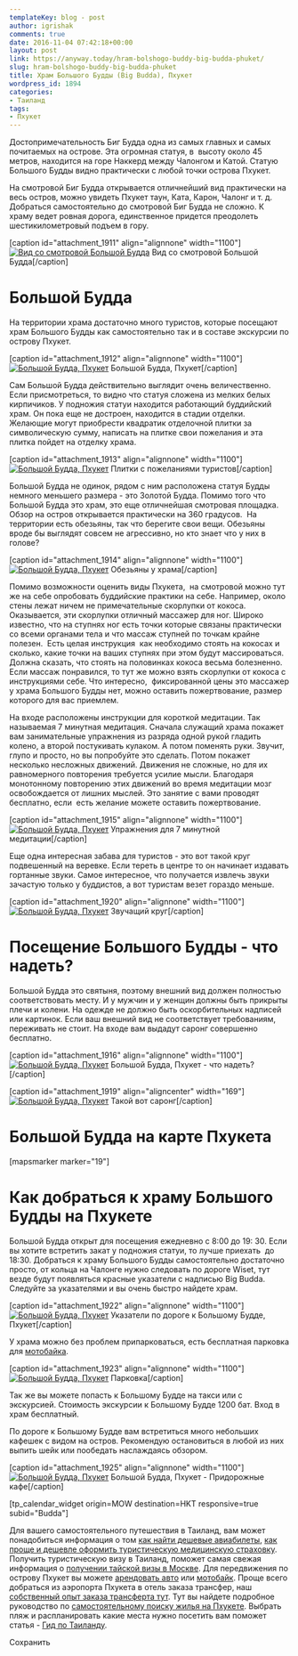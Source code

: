 ```yaml
---
templateKey: blog - post
author: igrishak
comments: true
date: 2016-11-04 07:42:18+00:00
layout: post
link: https://anyway.today/hram-bolshogo-buddy-big-budda-phuket/
slug: hram-bolshogo-buddy-big-budda-phuket
title: Храм Большого Будды (Big Budda), Пхукет
wordpress_id: 1894
categories:
- Таиланд
tags:
- Пхукет
---
```


Достопримечательность Биг Будда одна из самых главных и самых почитаемых на острове. Эта огромная статуя, в  высоту около 45 метров, находится на горе Наккерд между Чалонгом и Катой. Статую Большого Будды видно практически с любой точки острова Пхукет.




На смотровой Биг Будда открывается отличнейший вид практически на весь остров, можно увидеть Пхукет таун, Ката, Карон, Чалонг и т. д. Добраться самостоятельно до смотровой Биг Будда не сложно. К храму ведет ровная дорога, единственное придется преодолеть шестикилометровый подъем в гору.




[caption id="attachment_1911" align="alignnone" width="1100"][![Вид со смотровой Большой Будда](https://anyway.today/wp-content/uploads/2016/05/MG_2151.jpg)](https://anyway.today/wp-content/uploads/2016/05/MG_2151.jpg) Вид со смотровой Большой Будда[/caption]

<!-- more -->


# Большой Будда




На территории храма достаточно много туристов, которые посещают храм Большого Будды как самостоятельно так и в составе экскурсии по острову Пхукет.




[caption id="attachment_1912" align="alignnone" width="1100"][![Большой Будда, Пхукет](https://anyway.today/wp-content/uploads/2016/05/IMG_2174.jpg)](https://anyway.today/wp-content/uploads/2016/05/IMG_2174.jpg) Большой Будда, Пхукет[/caption]


Сам Большой Будда действительно выглядит очень величественно. Если присмотреться, то видно что статуя сложена из мелких белых кирпичиков. У подножия статуи находится работающий буддийский храм. Он пока еще не достроен, находится в стадии отделки. Желающие могут приобрести квадратик отделочной плитки за символическую сумму, написать на плитке свои пожелания и эта плитка пойдет на отделку храма.




[caption id="attachment_1913" align="alignnone" width="1100"][![Большой Будда, Пхукет](https://anyway.today/wp-content/uploads/2016/05/IMG_2191.jpg)](https://anyway.today/wp-content/uploads/2016/05/IMG_2191.jpg) Плитки с пожеланиями туристов[/caption]


Большой Будда не одинок, рядом с ним расположена статуя Будды немного меньшего размера - это Золотой Будда. Помимо того что Большой Будда это храм, это еще отличнейшая смотровая площадка. Обзор на остров открывается практически на 360 градусов.  На территории есть обезьяны, так что берегите свои вещи. Обезьяны вроде бы выглядят совсем не агрессивно, но кто знает что у них в голове?




[caption id="attachment_1914" align="alignnone" width="1100"][![Большой Будда, Пхукет](https://anyway.today/wp-content/uploads/2016/05/IMG_2199.jpg)](https://anyway.today/wp-content/uploads/2016/05/IMG_2199.jpg) Обезьяны у храма[/caption]


Помимо возможности оценить виды Пхукета,  на смотровой можно тут же на себе опробовать буддийские практики на себе. Например, около стены лежат ничем не примечательные скорлупки от кокоса. Оказывается, эти скорлупки отличный массажер для ног. Широко известно, что на ступнях ног есть точки которые связаны практически со всеми органами тела и что массаж ступней по точкам крайне полезен.  Есть целая инструкция  как необходимо стоять на кокосах и сколько, какие точки на ваших ступнях при этом будут массироваться. Должна сказать, что стоять на половинках кокоса весьма болезненно. Если массаж понравился, то тут же можно взять скорлупки от кокоса с инструкциями себе. Что интересно,  фиксированной цены это массажер у храма Большого Будды нет, можно оставить пожертвование, размер которого для вас приемлем.




На входе расположены инструкции для короткой медитации. Так называемая 7 минутная медитация. Сначала служащий храма покажет вам занимательные упражнения из разряда одной рукой гладить колено, а второй постукивать кулаком. А потом поменять руки. Звучит, глупо и просто, но вы попробуйте это сделать. Потом покажет несколько несложных движений. Движения не сложные, но для их равномерного повторения требуется усилие мысли. Благодаря монотонному повторению этих движений во время медитации мозг освобождается от лишних мыслей. Это занятие с вами проводят бесплатно, если  есть желание можете оставить пожертвование.




[caption id="attachment_1915" align="alignnone" width="1100"][![Большой Будда, Пхукет](https://anyway.today/wp-content/uploads/2016/05/IMG_2202.jpg)](https://anyway.today/wp-content/uploads/2016/05/IMG_2202.jpg) Упражнения для 7 минутной медитации[/caption]


Еще одна интересная забава для туристов - это вот такой круг подвешенный на веревке. Если тереть в центре то он начинает издавать гортанные звуки. Самое интересное, что получается извлечь звуки зачастую только у буддистов, а вот туристам везет гораздо меньше.




[caption id="attachment_1920" align="alignnone" width="1100"][![Большой Будда, Пхукет](https://anyway.today/wp-content/uploads/2016/05/IMG_2162.jpg)](https://anyway.today/wp-content/uploads/2016/05/IMG_2162.jpg) Звучащий круг[/caption]


# Посещение Большого Будды - что надеть?




Большой Будда это святыня, поэтому внешний вид должен полностью соответствовать месту. И у мужчин и у женщин должны быть прикрыты плечи и колени. На одежде не должно быть оскорбительных надписей или картинок. Если ваш внешний вид не соответствует требованиям, переживать не стоит. На входе вам выдадут саронг совершенно бесплатно.




[caption id="attachment_1916" align="alignnone" width="1100"][![Большой Будда, Пхукет](https://anyway.today/wp-content/uploads/2016/05/IMG_2161.jpg)](https://anyway.today/wp-content/uploads/2016/05/IMG_2161.jpg) Большой Будда, Пхукет - что надеть?[/caption]

[caption id="attachment_1919" align="aligncenter" width="169"][![Большой Будда, Пхукет](https://anyway.today/wp-content/uploads/2016/05/MG_2160-169x300.jpg)](https://anyway.today/wp-content/uploads/2016/05/MG_2160.jpg) Такой вот саронг[/caption]


# Большой Будда на карте Пхукета


[mapsmarker marker="19"]


# Как добраться к храму Большого Будды на Пхукете




Большой Будда открыт для посещения ежедневно с 8:00 до 19: 30. Если вы хотите встретить закат у подножия статуи, то лучше приехать  до 18:30. Добраться к храму Большого Будды самостоятельно достаточно просто, от кольца на Чалонге нужно следовать по дороге Wiset, тут везде будут появляться красные указатели с надписью Big Budda. Следуйте за указателями и вы очень быстро найдете храм.




[caption id="attachment_1922" align="alignnone" width="1100"][![Большой Будда, Пхукет](https://anyway.today/wp-content/uploads/2016/05/IMG_2143.jpg)](https://anyway.today/wp-content/uploads/2016/05/IMG_2143.jpg) Указатели по дороге к Большому Будде, Пхукет[/caption]


У храма можно без проблем припарковаться, есть бесплатная парковка для [мотобайка](https://anyway.today/arenda-baika-na-phukete/).




[caption id="attachment_1923" align="alignnone" width="1100"][![Большой Будда, Пхукет](https://anyway.today/wp-content/uploads/2016/05/MG_2154.jpg)](https://anyway.today/wp-content/uploads/2016/05/MG_2154.jpg) Парковка[/caption]


Так же вы можете попасть к Большому Будде на такси или с экскурсией. Стоимость экскурсии к Большому Будде 1200 бат. Вход в храм бесплатный.




По дороге к Большому Будде вам встретиться много небольших кафешек с видом на остров. Рекомендую остановиться в любой из них выпить шейк или пообедать наслаждаясь обзором.




[caption id="attachment_1925" align="alignnone" width="1100"][![Большой Будда, Пхукет](https://anyway.today/wp-content/uploads/2016/05/IMG_2149.jpg)](https://anyway.today/wp-content/uploads/2016/05/IMG_2149.jpg) Большой Будда, Пхукет - Придорожные кафе[/caption]


[tp_calendar_widget origin=MOW destination=HKT responsive=true subid="Budda"]




Для вашего самостоятельного путешествия в Таиланд, вам может понадобиться информация о том [как найти дешевые авиабилеты](https://anyway.today/kak-naiti-deshevie-aviabileti/), [как проще и дешевле оформить туристическую медицинскую страховку](https://anyway.today/zachem-nujna-turisticheskaya-medizinskay-strahovka/). Получить туристическую визу в Таиланд, поможет самая свежая информация о [получении тайской визы в Москве](https://anyway.today/nujna-li-visa-v-tailand-v-dlya-rossiyan/). Для передвижения по острову Пхукет вы можете [арендовать авто](https://anyway.today/arenda-avto-na-phukete/) или [мотобайк](https://anyway.today/arenda-baika-na-phukete/). Проще всего добраться из аэропорта Пхукета в отель заказа трансфер, наш [собственный опыт заказа трансферта тут](https://anyway.today/transfer-iz-aeroporta-phuketa/). Тут вы найдете подробное руководство по [самостоятельному поиску жилья на Пхукете](https://anyway.today/samostoyatelnii-poisk-i-arendanedorogogo-jiliya-na-phukete/). Выбрать пляж и распланировать какие места нужно посетить вам поможет статья - [Гид по Таиланду](https://anyway.today/gid-po-tailandu/).





Сохранить
